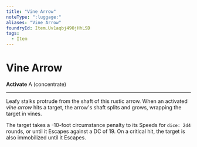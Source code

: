 ```yaml
---
title: "Vine Arrow"
noteType: ":luggage:"
aliases: "Vine Arrow"
foundryId: Item.Uv1aqbj49OjHhLSD
tags:
  - Item
---
```


# Vine Arrow

**Activate** A (concentrate)

* * *

Leafy stalks protrude from the shaft of this rustic arrow. When an activated _vine arrow_ hits a target, the arrow's shaft splits and grows, wrapping the target in vines.

The target takes a -10-foot circumstance penalty to its Speeds for `dice: 2d4` rounds, or until it Escapes against a DC of 19. On a critical hit, the target is also immobilized until it Escapes.
